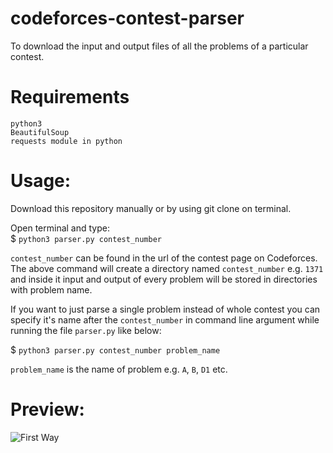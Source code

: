 # codeforces-contest-parser
To download the input and output files of all the problems of a particular contest.

# Requirements
 `python3` <br>
 `BeautifulSoup` <br>
 `requests module in python` <br>

# Usage: 
Download this repository manually or by using git clone on terminal.<br>

Open terminal and type: <br>
$ `python3 parser.py contest_number` <br>

`contest_number` can be found in the url of the contest page on Codeforces. The above command will create a directory named `contest_number` e.g. `1371` and inside it input and output of every problem will be stored in directories with problem name.<br>

If you want to just parse a single problem instead of whole contest you can specify it's name after the `contest_number` in command line argument while running the file `parser.py` like below:

$ `python3 parser.py contest_number problem_name` <br>

`problem_name` is the name of problem e.g. `A`, `B`, `D1` etc.

# Preview:

![First Way](https://i.ibb.co/PW5rJQT/term.png) <br>


